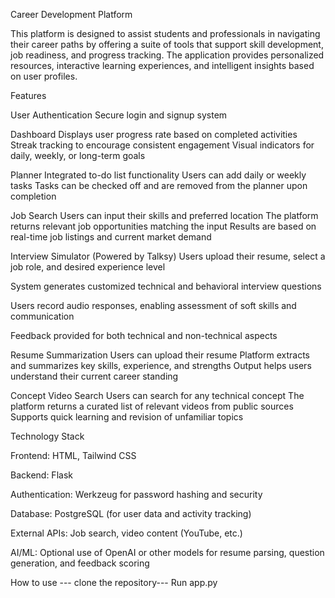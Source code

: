 Career Development Platform

This platform is designed to assist students and professionals in navigating their career paths by offering a suite of tools that support skill development, job readiness, and progress tracking. The application provides personalized resources, interactive learning experiences, and intelligent insights based on user profiles.

Features

User Authentication
Secure login and signup system

Dashboard
Displays user progress rate based on completed activities
Streak tracking to encourage consistent engagement
Visual indicators for daily, weekly, or long-term goals

Planner
Integrated to-do list functionality
Users can add daily or weekly tasks
Tasks can be checked off and are removed from the planner upon completion

Job Search
Users can input their skills and preferred location
The platform returns relevant job opportunities matching the input
Results are based on real-time job listings and current market demand

Interview Simulator (Powered by Talksy)
Users upload their resume, select a job role, and desired experience level

System generates customized technical and behavioral interview questions

Users record audio responses, enabling assessment of soft skills and communication

Feedback provided for both technical and non-technical aspects

Resume Summarization
Users can upload their resume
Platform extracts and summarizes key skills, experience, and strengths
Output helps users understand their current career standing

Concept Video Search
Users can search for any technical concept
The platform returns a curated list of relevant videos from public sources
Supports quick learning and revision of unfamiliar topics

Technology Stack

Frontend: HTML, Tailwind CSS

Backend: Flask 

Authentication: Werkzeug for password hashing and security

Database: PostgreSQL (for user data and activity tracking)

External APIs: Job search, video content (YouTube, etc.)

AI/ML: Optional use of OpenAI or other models for resume parsing, question generation, and feedback scoring




How to use ---
clone the repository---
Run app.py

